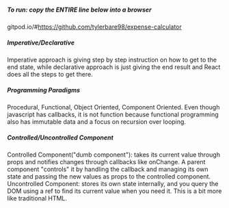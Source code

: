 ##### To run: copy the ENTIRE line below into a browser
gitpod.io/#https://github.com/tylerbare98/expense-calculator

##### Imperative/Declarative
Imperative approach is giving step by step instruction on how to get to the end state, while declarative approach is just giving the end result and React does all the steps to get there. 

##### Programming Paradigms
Procedural, Functional, Object Oriented, Component Oriented. Even though javascript has callbacks, it is not function because functional programming also has immutable data and a focus on recursion over looping. 

##### Controlled/Uncontrolled Component 
Controlled Component("dumb component"): takes its current value through props and notifies changes through callbacks like onChange. A parent component "controls" it by handling the callback and managing its own state and passing the new values as props to the controlled component.
Uncontrolled Component: stores its own state internally, and you query the DOM using a ref to find its current value when you need it. This is a bit more like traditional HTML.
